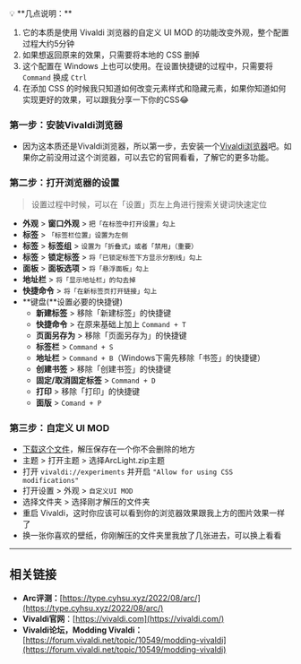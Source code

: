 
<aside>
💡 **几点说明：**

1. 它的本质是使用 Vivaldi 浏览器的自定义 UI MOD 的功能改变外观，整个配置过程大约5分钟
2. 如果想返回原来的效果，只需要将本地的 CSS 删掉
3. 这个配置在 Windows 上也可以使用。在设置快捷键的过程中，只需要将 `Command` 换成 `Ctrl`
4. 在添加 CSS 的时候我只知道如何改变元素样式和隐藏元素，如果你知道如何实现更好的效果，可以跟我分享一下你的CSS😂
</aside>

### 第一步：安装Vivaldi浏览器

- 因为这本质还是Vivaldi浏览器，所以第一步，去安装一个[Vivaldi浏览器](https://vivaldi.com)吧。如果你之前没用过这个浏览器，可以去它的官网看看，了解它的更多功能。

### 第二步：打开浏览器的设置

> 设置过程中时候，可以在「设置」页左上角进行搜索关键词快速定位

- **外观** > **窗口外观** > `把「在标签中打开设置」勾上`
- **标签** > `「标签栏位置」设置为左侧`
- **标签** > **标签组** > `设置为「折叠式」或者「禁用」（重要）`
- **标签** > **锁定标签** > `将「已锁定标签下方显示分割线」勾上`
- **面板** > **面板选项** > `将「悬浮面板」勾上`
- **地址栏** > `将「显示地址栏」的勾去掉`
- **快捷命令** > `将「在新标签页打开链接」勾上`
- **键盘(**设置必要的快捷键)
    - **新建标签** > 移除「新建标签」的快捷键
    - **快捷命令** > 在原来基础上加上 `Command + T`
    - **页面另存为** > 移除「页面另存为」的快捷键
    - **标签栏** > `Command + S`
    - **地址栏** > `Command + B`（Windows下需先移除「书签」的快捷键）
    - **创建书签** > 移除「创建书签」的快捷键
    - **固定/取消固定标签** > `Command + D`
    - **打印** > 移除「打印」的快捷键
    - **面版** > `Comand + P`

### 第三步：自定义 UI MOD

- [下载这个文件](https://github.com/tovifun/VivalArc/archive/refs/heads/main.zip)，解压保存在一个你不会删除的地方
- 主题 > 打开主题 >  选择ArcLight.zip主题
- 打开 `vivaldi://experiments` 并开启  `"Allow for using CSS modifications"`
- 打开设置 > 外观 > `自定义UI MOD`
- 选择文件夹 > 选择刚才解压的文件夹
- 重启 Vivaldi，这时你应该可以看到你的浏览器效果跟我上方的图片效果一样了
- 换一张你喜欢的壁纸，你刚解压的文件夹里我放了几张进去，可以换上看看

---

## 相关链接

- **Arc评测：**[https://type.cyhsu.xyz/2022/08/arc/](https://type.cyhsu.xyz/2022/08/arc/)
- **Vivaldi官网**：[https://vivaldi.com](https://vivaldi.com/)
- **Vivaldi论坛，Modding Vivaldi：**[https://forum.vivaldi.net/topic/10549/modding-vivaldi](https://forum.vivaldi.net/topic/10549/modding-vivaldi)